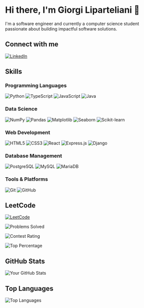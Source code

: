# Hi there, I'm Giorgi Liparteliani 👋

I'm a software engineer and currently a computer science student passionate about building impactful software solutions.

## Connect with me

[![LinkedIn](https://img.shields.io/badge/-LinkedIn-0A66C2?style=flat-square&logo=linkedin&logoColor=white)](https://www.linkedin.com/in/giorgi-liparteliani-885039248/)

## Skills

### Programming Languages
![Python](https://img.shields.io/badge/-Python-3776AB?style=flat-square&logo=Python&logoColor=white)
![TypeScript](https://img.shields.io/badge/-TypeScript-007ACC?style=flat-square&logo=typescript&logoColor=white)
![JavaScript](https://img.shields.io/badge/-JavaScript-F7DF1E?style=flat-square&logo=javascript&logoColor=black)
![Java](https://img.shields.io/badge/-Java-007396?style=flat-square&logo=java&logoColor=white)

### Data Science
![NumPy](https://img.shields.io/badge/-NumPy-013243?style=flat-square&logo=numpy&logoColor=white)
![Pandas](https://img.shields.io/badge/-Pandas-150458?style=flat-square&logo=pandas&logoColor=white)
![Matplotlib](https://img.shields.io/badge/-Matplotlib-3776AB?style=flat-square&logo=python&logoColor=white)
![Seaborn](https://img.shields.io/badge/-Seaborn-2C2D72?style=flat-square&logo=python&logoColor=white)
![Scikit-learn](https://img.shields.io/badge/-Scikit--learn-F7931E?style=flat-square&logo=scikit-learn&logoColor=white)

### Web Development
![HTML5](https://img.shields.io/badge/-HTML5-E34F26?style=flat-square&logo=html5&logoColor=white)
![CSS3](https://img.shields.io/badge/-CSS3-1572B6?style=flat-square&logo=css3&logoColor=white)
![React](https://img.shields.io/badge/-React-61DAFB?style=flat-square&logo=react&logoColor=black)
![Express.js](https://img.shields.io/badge/-Express.js-000000?style=flat-square&logo=express&logoColor=white)
![Django](https://img.shields.io/badge/-Django-092E20?style=flat-square&logo=django&logoColor=white)

### Database Management
![PostgreSQL](https://img.shields.io/badge/-PostgreSQL-336791?style=flat-square&logo=postgresql&logoColor=white)
![MySQL](https://img.shields.io/badge/-MySQL-4479A1?style=flat-square&logo=mysql&logoColor=white)
![MariaDB](https://img.shields.io/badge/-MariaDB-003545?style=flat-square&logo=mariadb&logoColor=white)

### Tools & Platforms
![Git](https://img.shields.io/badge/-Git-F05032?style=flat-square&logo=git&logoColor=white)
![GitHub](https://img.shields.io/badge/-GitHub-181717?style=flat-square&logo=github&logoColor=white)


## LeetCode

[![LeetCode](https://img.shields.io/badge/-LeetCode-FFA116?style=flat-square&logo=LeetCode&logoColor=black)](https://leetcode.com/u/giorgi_ez/)

  ![Problems Solved](https://img.shields.io/badge/Solved%20Problems-500%2B-green?style=for-the-badge&logo=leetcode&logoColor=white)

  ![Contest Rating](https://img.shields.io/badge/Contest%20Rating-1550-blue?style=for-the-badge&logo=leetcode&logoColor=white)

  ![Top Percentage](https://img.shields.io/badge/Top%20Percentage-30%25-orange?style=for-the-badge&logo=leetcode&logoColor=white)

## GitHub Stats

![Your GitHub Stats](https://github-readme-stats.vercel.app/api?username=giorgiez&show_icons=true&theme=default)

## Top Languages

![Top Languages](https://github-readme-stats.vercel.app/api/top-langs/?username=giorgiez&layout=compact&theme=default)

